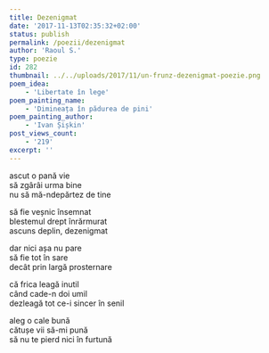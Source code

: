 ```yaml
---
title: Dezenigmat
date: '2017-11-13T02:35:32+02:00'
status: publish
permalink: /poezii/dezenigmat
author: 'Raoul S.'
type: poezie
id: 282
thumbnail: ../../uploads/2017/11/un-frunz-dezenigmat-poezie.png
poem_idea:
    - 'Libertate în lege'
poem_painting_name:
    - 'Dimineața în pădurea de pini'
poem_painting_author:
    - 'Ivan Șișkin'
post_views_count:
    - '219'
excerpt: ''
---
```

ascut o pană vie  
să zgârâi urma bine  
nu să mă-ndepărtez de tine

să fie veșnic însemnat  
blestemul drept înrărmurat  
ascuns deplin, dezenigmat

dar nici așa nu pare  
să fie tot în sare  
decât prin largă prosternare

că frica leagă inutil  
când cade-n doi umil  
dezleagă tot ce-i sincer în senil

aleg o cale bună  
cătușe vii să-mi pună  
să nu te pierd nici în furtună